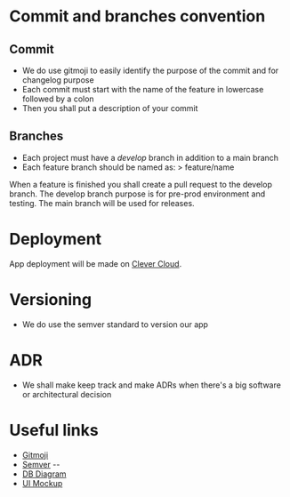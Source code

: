 # Commit and branches convention

## Commit

* We do use gitmoji to easily identify the purpose of the commit and for changelog purpose
* Each commit must start with the name of the feature in lowercase followed by a colon
* Then you shall put a description of your commit 

## Branches

* Each project must have a *develop* branch in addition to a main branch
* Each feature branch should be named as: > feature/name

When a feature is finished you shall create a pull request to the develop branch.
The develop branch purpose is for pre-prod environment and testing.
The main branch will be used for releases.

# Deployment

App deployment will be made on [Clever Cloud](https://clever-cloud.com).

# Versioning

* We do use the semver standard to version our app

# ADR

* We shall make keep track and make ADRs when there's a big software or architectural decision

# Useful links

* [Gitmoji](https://gitmoji.dev)
* [Semver](https://semver.org)
--
* [DB Diagram](https://dbdiagram.io/d/620bbbb6485e433543b6a6a7)
* [UI Mockup](https://www.figma.com/file/qYoF81Ty79jiHSsxjcYx6Z/Disney-Plush%2B-(Community)?node-id=0%3A1)
